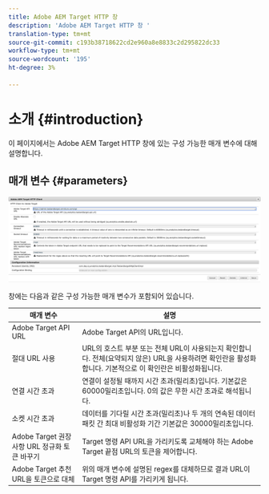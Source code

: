 ```yaml
---
title: Adobe AEM Target HTTP 창
description: 'Adobe AEM Target HTTP 창 '
translation-type: tm+mt
source-git-commit: c193b38718622cd2e960a8e8833c2d295822dc33
workflow-type: tm+mt
source-wordcount: '195'
ht-degree: 3%

---
```



# 소개 {#introduction}

이 페이지에서는 Adobe AEM Target HTTP 창에 있는 구성 가능한 매개 변수에 대해 설명합니다.

## 매개 변수 {#parameters}

![Target HTTP](assets/httpwindow.png "WindowTarget HTTP 창")

창에는 다음과 같은 구성 가능한 매개 변수가 포함되어 있습니다.

| 매개 변수 | 설명 |
|---|---|
| Adobe Target API URL | Adobe Target API의 URL입니다. |
| 절대 URL 사용 | URL의 호스트 부분 또는 전체 URL이 사용되는지 확인합니다. 전체(요약되지 않은) URL을 사용하려면 확인란을 활성화합니다. 기본적으로 이 확인란은 비활성화됩니다. |
| 연결 시간 초과 | 연결이 설정될 때까지 시간 초과(밀리초)입니다. 기본값은 60000밀리초입니다. 0의 값은 무한 시간 초과로 해석됩니다. |
| 소켓 시간 초과 | 데이터를 기다릴 시간 초과(밀리초)나 두 개의 연속된 데이터 패킷 간 최대 비활성화 기간 기본값은 30000밀리초입니다. |
| Adobe Target 권장 사항 URL 정규화 토큰 바꾸기 | Target 명령 API URL을 가리키도록 교체해야 하는 Adobe Target 끝점 URL의 토큰을 제어합니다. |
| Adobe Target 추천 URL을 토큰으로 대체 | 위의 매개 변수에 설명된 regex를 대체하므로 결과 URL이 Target 명령 API를 가리키게 됩니다. |
